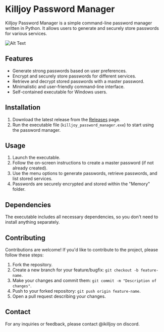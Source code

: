 # Killjoy Password Manager

Killjoy Password Manager is a simple command-line password manager written in Python. It allows users to generate and securely store passwords for various services.

![Alt Text](https://i.imgur.com/IzFIWRs.png)

## Features

- Generate strong passwords based on user preferences.
- Encrypt and securely store passwords for different services.
- Retrieve and decrypt stored passwords with a master password.
- Minimalistic and user-friendly command-line interface.
- Self-contained executable for Windows users.

## Installation

1. Download the latest release from the [Releases]([https://github.com/your-username/killjoy-password-manager/releases](https://i.imgur.com/IzFIWRs.png)) page.
2. Run the executable file (`killjoy_password_manager.exe`) to start using the password manager.

## Usage

1. Launch the executable.
2. Follow the on-screen instructions to create a master password (if not already created).
3. Use the menu options to generate passwords, retrieve passwords, and list stored services.
4. Passwords are securely encrypted and stored within the "Memory" folder.

## Dependencies

The executable includes all necessary dependencies, so you don't need to install anything separately.

## Contributing

Contributions are welcome! If you'd like to contribute to the project, please follow these steps:

1. Fork the repository.
2. Create a new branch for your feature/bugfix: `git checkout -b feature-name`.
3. Make your changes and commit them: `git commit -m "Description of changes"`.
4. Push to your forked repository: `git push origin feature-name`.
5. Open a pull request describing your changes.

## Contact

For any inquiries or feedback, please contact @ikilljoy on discord.

